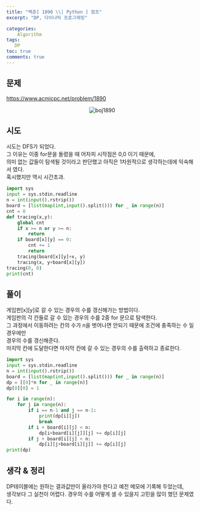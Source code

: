 ```yaml
---
title: "백준[ 1890 \\| Python ] 점프"
excerpt: "DP, 다이나믹 프로그래밍"

categories:
    Algorithm
tags:
   DP
toc: true
comments: true
---
```

## 문제  
<https://www.acmicpc.net/problem/1890>
<p align = "center"><img alt = "boj1890" src = "../../assets/images/boj/1890.png"></p>  

## 시도  
시도는 DFS가 되었다.  
그 이유는 이중 for문을 돌렸을 때 어차피 시작점은 0,0 이기 때문에,  
의미 없는 값들이 탐색될 것이라고 판단했고 아직은 1차원적으로 생각하는데에 익숙해서 였다.  
혹시했지만 역시 시간초과.  
```python  
import sys
input = sys.stdin.readline
n = int(input().rstrip())
board = [list(map(int,input().split())) for _ in range(n)]
cnt = 0
def tracing(x,y):
    global cnt
    if x >= n or y >= n:
        return
    if board[x][y] == 0:
        cnt += 1
        return 
    tracing(board[x][y]+x, y)
    tracing(x, y+board[x][y])
tracing(0, 0)
print(cnt)
```


## 풀이  
게임판[x][y]로 갈 수 있는 경우의 수를 갱신해가는 방법이다.  
게임판의 각 칸들로 갈 수 있는 경우의 수를 2중 for 문으로 탐색한다.  
그 과정에서 이동하려는 칸의 수가 n을 벗어나면 안되기 때문에 조건에 충족하는 수 일 경우에만  
경우의 수를 갱신해준다.  
마지막 칸에 도달한다면 마지막 칸에 갈 수 있는 경우의 수를 출력하고 종료한다.    

```python  
import sys
input = sys.stdin.readline
n = int(input().rstrip())
board = [list(map(int,input().split())) for _ in range(n)]
dp = [[0]*n for _ in range(n)]
dp[0][0] = 1

for i in range(n):
    for j in range(n):
        if i == n-1 and j == n-1:
            print(dp[i][j])
            break
        if i + board[i][j] < n:
            dp[i+board[i][j]][j] += dp[i][j]
        if j + board[i][j] < n:
            dp[i][j+board[i][j]] += dp[i][j]
print(dp)
```  

## 생각 & 정리  
DP테이블에는 원하는 결과값만이 올라가야 한다고 예전 메모에 기록해 두었는데,  
생각보다 그 실천이 어렵다. 경우의 수를 어떻게 셀 수 있을지 고민을 많이 했던 문제였다.